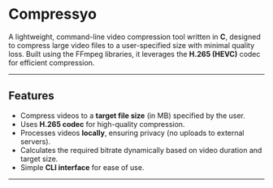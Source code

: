 # Compressyo

A lightweight, command-line video compression tool written in **C**, designed to compress large video files to a user-specified size with minimal quality loss. Built using the FFmpeg libraries, it leverages the **H.265 (HEVC)** codec for efficient compression.

---

## Features

- Compress videos to a **target file size** (in MB) specified by the user.
- Uses **H.265 codec** for high-quality compression.
- Processes videos **locally**, ensuring privacy (no uploads to external servers).
- Calculates the required bitrate dynamically based on video duration and target size.
- Simple **CLI interface** for ease of use.

---
